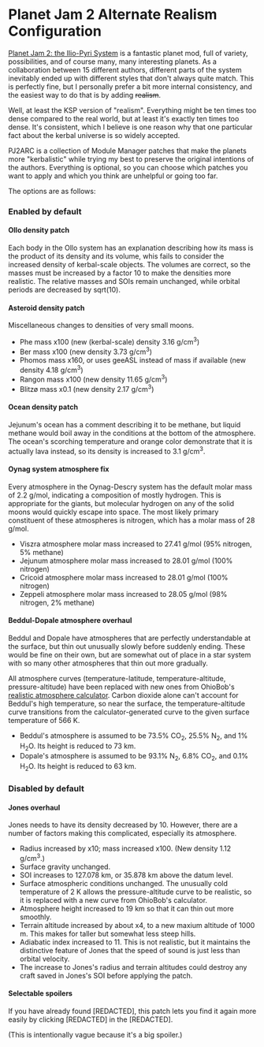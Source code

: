 # Planet Jam 2 Alternate Realism Configuration

[Planet Jam 2: the Ilio-Pyri System](https://forum.kerbalspaceprogram.com/index.php?/topic/211156-v101-central-fire-planet-jam-2-armstrongs-limit-homeworld-in-the-ilio-pyri-planetary-system/) is a fantastic planet mod, full of variety, possibilities, and of course many, many interesting planets.
As a collaboration between 15 different authors, different parts of the system inevitably ended up with different styles that don't always quite match. This is perfectly fine, but I personally prefer a bit more internal consistency, and the easiest way to do that is by adding ~~realism~~.

Well, at least the KSP version of "realism". Everything might be ten times too dense compared to the real world, but at least it's exactly ten times too dense. It's consistent, which I believe is one reason why that one particular fact about the kerbal universe is so widely accepted.

PJ2ARC is a collection of Module Manager patches that make the planets more "kerbalistic" while trying my best to preserve the original intentions of the authors. Everything is optional, so you can choose which patches you want to apply and which you think are unhelpful or going too far.

The options are as follows:

### Enabled by default
#### Ollo density patch
Each body in the Ollo system has an explanation describing how its mass is the product of its density and its volume, whis fails to consider the increased density of kerbal-scale objects. The volumes are correct, so the masses must be increased by a factor 10 to make the densities more realistic. The relative masses and SOIs remain unchanged, while orbital periods are decreased by sqrt(10).

#### Asteroid density patch 
Miscellaneous changes to densities of very small moons.

* Phe mass x100 (new (kerbal-scale) density 3.16 g/cm<sup>3</sup>)
* Ber mass x100 (new density 3.73 g/cm<sup>3</sup>)
* Phomos mass x160, or uses geeASL instead of mass if available (new density 4.18 g/cm<sup>3</sup>)
* Rangon mass x100 (new density 11.65 g/cm<sup>3</sup>)
* Blitzø mass x0.1 (new density 2.17 g/cm<sup>3</sup>)
  
#### Ocean density patch
Jejunum's ocean has a comment describing it to be methane, but liquid methane would boil away in the conditions at the bottom of the atmosphere. The ocean's scorching temperature and orange color demonstrate that it is actually lava instead, so its density is increased to 3.1 g/cm<sup>3</sup>.

#### Oynag system atmosphere fix
Every atmosphere in the Oynag-Descry system has the default molar mass of 2.2 g/mol, indicating a composition of mostly hydrogen. This is appropriate for the giants, but molecular hydrogen on any of the solid moons would quickly escape into space. The most likely primary constituent of these atmospheres is nitrogen, which has a molar mass of 28 g/mol.
* Viszra atmosphere molar mass increased to 27.41 g/mol (95% nitrogen, 5% methane)
* Jejunum atmosphere molar mass increased to 28.01 g/mol (100% nitrogen)
* Cricoid atmosphere molar mass increased to 28.01 g/mol (100% nitrogen)
* Zeppeli atmosphere molar mass increased to 28.05 g/mol (98% nitrogen, 2% methane)

#### Beddul-Dopale atmosphere overhaul
Beddul and Dopale have atmospheres that are perfectly understandable at the surface, but thin out unusually slowly before suddenly ending. These would be fine on their own, but are somewhat out of place in a star system with so many other atmospheres that thin out more gradually.

All atmosphere curves (temperature-latitude, temperature-altitude, pressure-altitude) have been replaced with new ones from OhioBob's [realistic atmosphere calculator](https://forum.kerbalspaceprogram.com/index.php?/topic/158163-make-your-own-atmospheres-for-ksp-automatically/).
Carbon dioxide alone can't account for Beddul's high temperature, so near the surface, the temperature-altitude curve transitions from the calculator-generated curve to the given surface temperature of 566 K.

* Beddul's atmosphere is assumed to be 73.5% CO<sub>2</sub>, 25.5% N<sub>2</sub>, and 1% H<sub>2</sub>O. Its height is reduced to 73 km.
* Dopale's atmosphere is assumed to be 93.1% N<sub>2</sub>, 6.8% CO<sub>2</sub>, and 0.1% H<sub>2</sub>O. Its height is reduced to 63 km.

### Disabled by default

#### Jones overhaul
Jones needs to have its density decreased by 10. However, there are a number of factors making this complicated, especially its atmosphere.
* Radius increased by x10; mass increased x100. (New density 1.12 g/cm<sup>3</sup>.)
* Surface gravity unchanged.
* SOI increases to 127.078 km, or 35.878 km above the datum level.
* Surface atmospheric conditions unchanged. The unusually cold temperature of 2 K allows the pressure-altitude curve to be realistic, so it is replaced with a new curve from OhioBob's calculator.
* Atmosphere height increased to 19 km so that it can thin out more smoothly.
* Terrain altitude increased by about x4, to a new maxium altitude of 1000 m. This makes for taller but somewhat less steep hills.
* Adiabatic index increased to 11. This is not realistic, but it maintains the distinctive feature of Jones that the speed of sound is just less than orbital velocity.
* The increase to Jones's radius and terrain altitudes could destroy any craft saved in Jones's SOI before applying the patch.

#### Selectable spoilers
If you have already found [REDACTED], this patch lets you find it again more easily by clicking [REDACTED] in the [REDACTED].

(This is intentionally vague because it's a big spoiler.)
